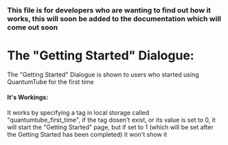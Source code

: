 ### This file is for developers who are wanting to find out how it works, this will soon be added to the documentation which will come out soon

# The "Getting Started" Dialogue:
The "Getting Started" Dialogue is shown to users who started using QuantumTube for the first time
#### It's Workings:
It works by specifying a tag in local storage called "quantumtube_first_time", if the tag dosen't exist, or its value is set to 0, it will start the "Getting Started" page, but if set to 1 (which will be set after the Getting Started has been completed)
it won't show it
